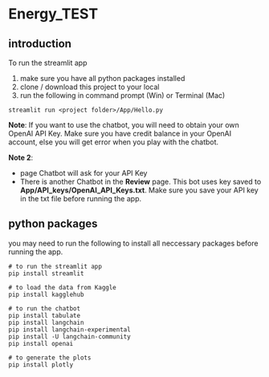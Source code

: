# Energy_TEST

## introduction
To run the streamlit app
1. make sure you have all python packages installed
2. clone / download this project to your local
3. run the following in command prompt (Win) or Terminal (Mac)
```
streamlit run <project folder>/App/Hello.py
```

**Note**: If you want to use the chatbot, you will need to obtain your own OpenAI API Key. Make sure you have credit balance in your OpenAI account, else you will get error when you play with the chatbot. 

**Note 2**: 
- page Chatbot will ask for your API Key
- There is another Chatbot in the **Review** page. This bot uses key saved to __App/API_keys/OpenAI_API_Keys.txt__. Make sure you save your API key in the txt file before running the app. 



## python packages
you may need to run the following to install all neccessary packages before running the app. 
```
# to run the streamlit app
pip install streamlit

# to load the data from Kaggle
pip install kagglehub

# to run the chatbot 
pip install tabulate
pip install langchain
pip install langchain-experimental
pip install -U langchain-community
pip install openai

# to generate the plots
pip install plotly
```